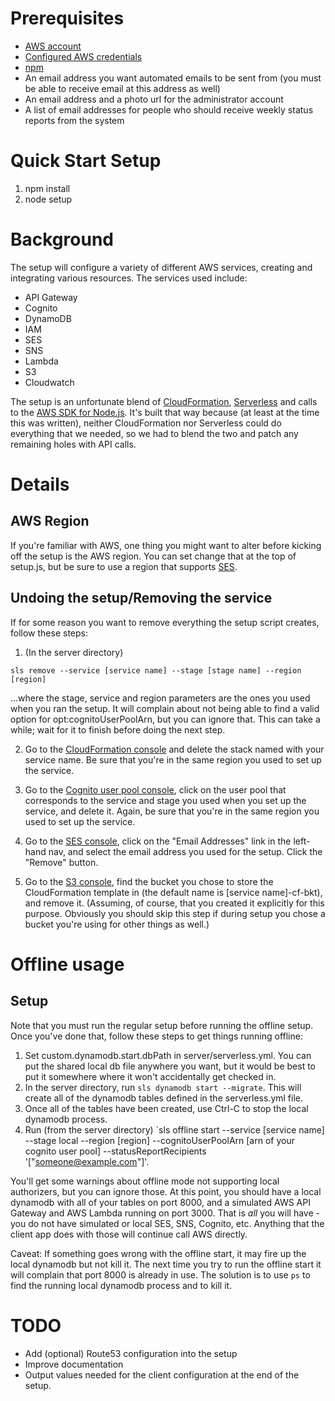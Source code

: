# Prerequisites
* [AWS account](http://aws.amazon.com/free)
* [Configured AWS credentials](https://docs.aws.amazon.com/cli/latest/userguide/cli-config-files.html)
* [npm](https://www.npmjs.org)
* An email address you want automated emails to be sent from (you must be able to receive email at this address as well)
* An email address and a photo url for the administrator account
* A list of email addresses for people who should receive weekly status reports from the system

# Quick Start Setup
1. npm install
2. node setup

# Background
The setup will configure a variety of different AWS services, creating and integrating various resources. The services used include:

* API Gateway
* Cognito
* DynamoDB
* IAM
* SES
* SNS
* Lambda
* S3
* Cloudwatch


The setup is an unfortunate blend of [CloudFormation](https://aws.amazon.com/cloudformation), [Serverless](https://serverless.com) and calls to the [AWS SDK for Node.js](https://aws.amazon.com/sdk-for-node-js/). It's built that way because (at least at the time this was written), neither CloudFormation nor Serverless could do everything that we needed, so we had to blend the two and patch any remaining holes with API calls.

# Details
## AWS Region
If you're familiar with AWS, one thing you might want to alter before kicking off the setup is the AWS region. You can set change that at the top of setup.js, but be sure to use a region that supports [SES](https://aws.amazon.com/ses/).

## Undoing the setup/Removing the service
If for some reason you want to remove everything the setup script creates, follow these steps:

1. (In the server directory) 

`sls remove --service [service name] --stage [stage name] --region [region]`

...where the stage, service and region parameters are the ones you used when you ran the setup. It will complain about not being able to find a valid option for opt:cognitoUserPoolArn, but you can ignore that. This can take a while; wait for it to finish before doing the next step. 

2. Go to the [CloudFormation console](https://console.aws.amazon.com/cloudformation/home) and delete the stack named with your service name. Be sure that you're in the same region you used to set up the service.

3. Go to the [Cognito user pool console](https://console.aws.amazon.com/cognito/users), click on the user pool that corresponds to the service and stage you used when you set up the service, and delete it. Again, be sure that you're in the same region you used to set up the service.

4. Go to the [SES console](https://console.aws.amazon.com/ses/home), click on the "Email Addresses" link in the left-hand nav, and select the email address you used for the setup. Click the "Remove" button.

5. Go to the [S3 console](https://s3.console.aws.amazon.com/s3/), find the bucket you chose to store the CloudFormation template in (the default name is [service name]-cf-bkt), and remove it. (Assuming, of course, that you created it explicitly for this purpose. Obviously you should skip this step if during setup you chose a bucket you're using for other things as well.)

# Offline usage
## Setup
Note that you must run the regular setup before running the offline setup. Once you've done that, follow these steps to get things running offline:
1. Set custom.dynamodb.start.dbPath in server/serverless.yml. You can put the shared local db file anywhere you want,
but it would be best to put it somewhere where it won't accidentally get checked in.
2. In the server directory, run `sls dynamodb start --migrate`. This will create all of the dynamodb tables defined in the serverless.yml file.
3. Once all of the tables have been created, use Ctrl-C to stop the local dynamodb process.
4. Run (from the server directory) `sls offline start --service [service name] --stage local --region [region] --cognitoUserPoolArn [arn of your cognito user pool] --statusReportRecipients '["someone@example.com"]'.

You'll get some warnings about offline mode not supporting local authorizers, but you can ignore those. At this point, you should have a local dynamodb with all of your tables on port 8000, and a simulated AWS API Gateway and AWS Lambda running on port 3000. That is *all* you will have - you do not have simulated or local SES, SNS, Cognito, etc. Anything that the client app does with those will continue call AWS directly.

Caveat: If something goes wrong with the offline start, it may fire up the local dynamodb but not kill it. The next time you try to run the offline start it will complain that port 8000 is already in use. The solution is to use `ps` to find the running local dynamodb process and to kill it.

# TODO
* Add (optional) Route53 configuration into the setup
* Improve documentation
* Output values needed for the client configuration at the end of the setup.


 
